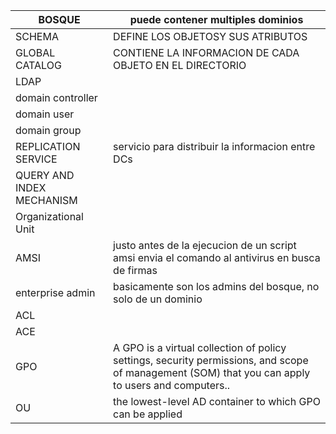 


| BOSQUE                    | puede contener multiples dominios<br>                                                                                                             |
| ------------------------- | ------------------------------------------------------------------------------------------------------------------------------------------------- |
| SCHEMA                    | DEFINE LOS OBJETOSY SUS ATRIBUTOS                                                                                                                 |
| GLOBAL CATALOG            | CONTIENE LA INFORMACION DE CADA OBJETO EN EL DIRECTORIO                                                                                           |
| LDAP                      |                                                                                                                                                   |
| domain controller         |                                                                                                                                                   |
| domain user               |                                                                                                                                                   |
| domain group              |                                                                                                                                                   |
| REPLICATION SERVICE       | servicio para distribuir la informacion entre DCs                                                                                                 |
| QUERY AND INDEX MECHANISM |                                                                                                                                                   |
| Organizational Unit       |                                                                                                                                                   |
| AMSI                      | justo antes de la ejecucion de un script amsi envia el comando al antivirus en busca de firmas                                                    |
| enterprise admin          | basicamente son los admins del bosque, no solo de un dominio                                                                                      |
| ACL                       |                                                                                                                                                   |
| ACE                       |                                                                                                                                                   |
| GPO                       | A GPO is a virtual collection of policy settings, security permissions, and scope of management (SOM) that you can apply to users and computers.. |
| OU                        | the lowest-level AD container to which GPO can be applied                                                                                         |
